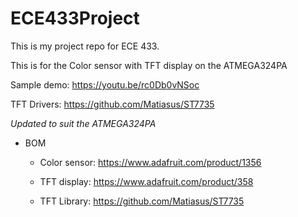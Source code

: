 # ECE433Project

This is my project repo for ECE 433.

This is for the Color sensor with TFT display on the ATMEGA324PA

Sample demo: https://youtu.be/rc0Db0vNSoc

TFT Drivers: https://github.com/Matiasus/ST7735

*Updated to suit the ATMEGA324PA*

* BOM
  * Color sensor: https://www.adafruit.com/product/1356

  * TFT display: https://www.adafruit.com/product/358

  * TFT Library: https://github.com/Matiasus/ST7735
